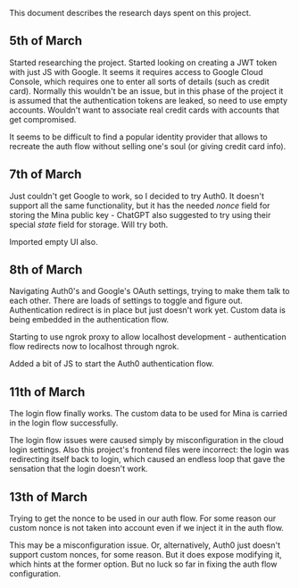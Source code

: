 This document describes the research days spent on this project.

## 5th of March

Started researching the project. Started looking on creating a JWT token with just JS with Google. It seems it requires access to Google Cloud Console, which requires one to enter all sorts of details (such as credit card). Normally this wouldn't be an issue, but in this phase of the project it is assumed that the authentication tokens are leaked, so need to use empty accounts. Wouldn't want to associate real credit cards with accounts that get compromised.

It seems to be difficult to find a popular identity provider that allows to recreate the auth flow without selling one's soul (or giving credit card info).

## 7th of March

Just couldn't get Google to work, so I decided to try Auth0. It doesn't support all the same functionality, but it has the needed _nonce_ field for storing the Mina public key - ChatGPT also suggested to try using their special _state_ field for storage. Will try both.

Imported empty UI also.

## 8th of March

Navigating Auth0's and Google's OAuth settings, trying to make them talk to each other. There are loads of settings to toggle and figure out. Authentication redirect is in place but just doesn't work yet. Custom data is being embedded in the authentication flow.

Starting to use ngrok proxy to allow localhost development - authentication flow redirects now to localhost through ngrok.

Added a bit of JS to start the Auth0 authentication flow.

## 11th of March

The login flow finally works. The custom data to be used for Mina is carried in the login flow successfully.

The login flow issues were caused simply by misconfiguration in the cloud login settings. Also this project's frontend files were incorrect: the login was redirecting itself back to login, which caused an endless loop that gave the sensation that the login doesn't work.

## 13th of March

Trying to get the nonce to be used in our auth flow. For some reason our custom nonce is not taken into account even if we inject it in the auth flow.

This may be a misconfiguration issue. Or, alternatively, Auth0 just doesn't support custom nonces, for some reason. But it does expose modifying it, which hints at the former option. But no luck so far in fixing the auth flow configuration.
